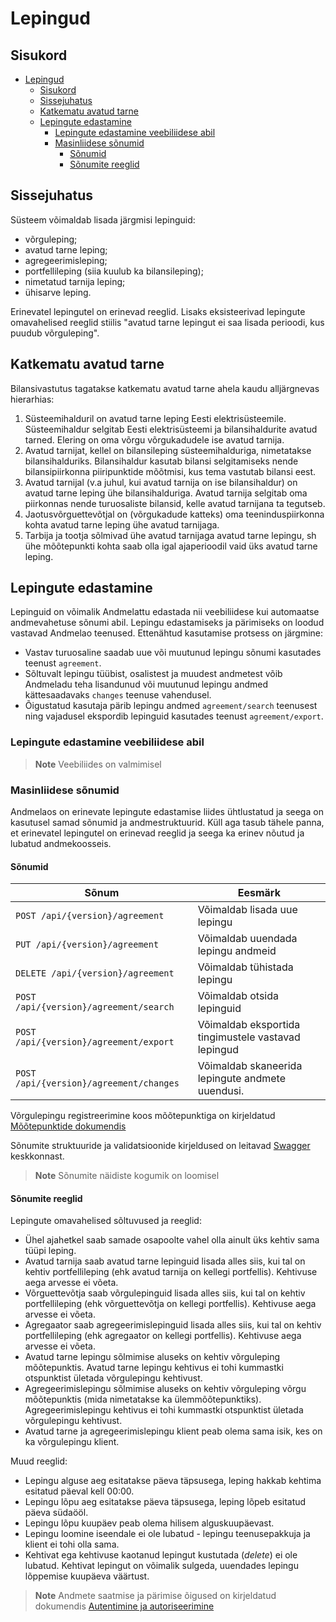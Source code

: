 # Lepingud

## Sisukord

- [Lepingud](#lepingud)
  - [Sisukord](#sisukord)
  - [Sissejuhatus](#sissejuhatus)
  - [Katkematu avatud tarne](#katkematu-avatud-tarne)
  - [Lepingute edastamine](#lepingute-edastamine)
    - [Lepingute edastamine veebiliidese abil](#lepingute-edastamine-veebiliidese-abil)
    - [Masinliidese sõnumid](#masinliidese-sõnumid)
      - [Sõnumid](#sõnumid)
      - [Sõnumite reeglid](#sõnumite-reeglid)

## Sissejuhatus

Süsteem võimaldab lisada järgmisi lepinguid:

- võrguleping;
- avatud tarne leping;
- agregeerimisleping;
- portfellileping (siia kuulub ka bilansileping);
- nimetatud tarnija leping;
- ühisarve leping.

Erinevatel lepingutel on erinevad reeglid. Lisaks eksisteerivad lepingute omavahelised reeglid stiilis "avatud tarne lepingut ei saa lisada perioodi, kus puudub võrguleping".

## Katkematu avatud tarne

Bilansivastutus tagatakse katkematu avatud tarne ahela kaudu alljärgnevas hierarhias:

1. Süsteemihalduril on avatud tarne leping Eesti elektrisüsteemile. Süsteemihaldur selgitab Eesti elektrisüsteemi ja bilansihaldurite avatud tarned. Elering on oma võrgu võrgukadudele ise avatud tarnija.
2. Avatud tarnijat, kellel on bilansileping süsteemihalduriga, nimetatakse bilansihalduriks. Bilansihaldur kasutab bilansi selgitamiseks nende bilansipiirkonna piiripunktide mõõtmisi, kus tema vastutab bilansi eest.
3. Avatud tarnijal (v.a juhul, kui avatud tarnija on ise bilansihaldur) on avatud tarne leping ühe bilansihalduriga. Avatud tarnija selgitab oma piirkonnas nende turuosaliste bilansid, kelle avatud tarnijana ta tegutseb.
4. Jaotusvõrguettevõtjal on (võrgukadude katteks) oma teeninduspiirkonna kohta avatud tarne leping ühe avatud tarnijaga.
5. Tarbija ja tootja sõlmivad ühe avatud tarnijaga avatud tarne lepingu, sh ühe mõõtepunkti kohta saab olla igal ajaperioodil vaid üks avatud tarne leping.

## Lepingute edastamine

Lepinguid on võimalik Andmelattu edastada nii veebiliidese kui automaatse andmevahetuse sõnumi abil. Lepingu edastamiseks ja pärimiseks on loodud vastavad Andmelao teenused. Ettenähtud kasutamise protsess on järgmine:

- Vastav turuosaline saadab uue või muutunud lepingu sõnumi kasutades teenust `agreement`.
- Sõltuvalt lepingu tüübist, osalistest ja muudest andmetest võib Andmeladu teha lisandunud või muutunud lepingu andmed kättesaadavaks `changes` teenuse vahendusel.
- Õigustatud kasutaja pärib lepingu andmed `agreement/search` teenusest ning vajadusel ekspordib lepinguid kasutades teenust `agreement/export`.

### Lepingute edastamine veebiliidese abil

> **Note**
> Veebiliides on valmimisel

### Masinliidese sõnumid

Andmelaos on erinevate lepingute edastamise liides ühtlustatud ja seega on kasutusel samad sõnumid ja andmestruktuurid. Küll aga tasub tähele panna, et erinevatel lepingutel on erinevad reeglid ja seega ka erinev nõutud ja lubatud andmekoosseis.

#### Sõnumid

|Sõnum                                  |Eesmärk                                                       |
|---------------------------------------|--------------------------------------------------------------|
|`POST /api/{version}/agreement`        |Võimaldab lisada uue lepingu                                  |
|`PUT /api/{version}/agreement`         |Võimaldab uuendada lepingu andmeid                            |
|`DELETE /api/{version}/agreement`      |Võimaldab tühistada lepingu                                   |
|`POST /api/{version}/agreement/search` |Võimaldab otsida lepinguid                                    |
|`POST /api/{version}/agreement/export` |Võimaldab eksportida tingimustele vastavad lepingud           |
|`POST /api/{version}/agreement/changes`|Võimaldab skaneerida lepingute andmete uuendusi.              |

Võrgulepingu registreerimine koos mõõtepunktiga on kirjeldatud [Mõõtepunktide dokumendis](04-mootepunktid.md)

Sõnumite struktuuride ja validatsioonide kirjeldused on leitavad [Swagger](https://test-datahub.elering.ee/swagger-ui/index.html) keskkonnast.

> **Note**
> Sõnumite näidiste kogumik on loomisel

#### Sõnumite reeglid

Lepingute omavahelised sõltuvused ja reeglid:

- Ühel ajahetkel saab samade osapoolte vahel olla ainult üks kehtiv sama tüüpi leping.
- Avatud tarnija saab avatud tarne lepinguid lisada alles siis, kui tal on kehtiv portfellileping (ehk avatud tarnija on kellegi portfellis). Kehtivuse aega arvesse ei võeta.
- Võrguettevõtja saab võrgulepinguid lisada alles siis, kui tal on kehtiv portfellileping (ehk  võrguettevõtja on kellegi portfellis). Kehtivuse aega arvesse ei võeta.
- Agregaator saab agregeerimislepinguid lisada alles siis, kui tal on kehtiv portfellileping (ehk  agregaator on kellegi portfellis). Kehtivuse aega arvesse ei võeta.
- Avatud tarne lepingu sõlmimise aluseks on kehtiv võrguleping mõõtepunktis. Avatud tarne lepingu kehtivus ei tohi kummastki otspunktist ületada võrgulepingu kehtivust.
- Agregeerimislepingu sõlmimise aluseks on kehtiv võrguleping võrgu mõõtepunktis (mida nimetatakse ka ülemmõõtepunktiks). Agregeerimislepingu kehtivus ei tohi kummastki otspunktist ületada võrgulepingu kehtivust.
- Avatud tarne ja agregeerimislepingu klient peab olema sama isik, kes on ka võrgulepingu klient.

Muud reeglid:

- Lepingu alguse aeg esitatakse päeva täpsusega, leping hakkab kehtima esitatud päeval kell 00:00.
- Lepingu lõpu aeg esitatakse päeva täpsusega, leping lõpeb esitatud päeva südaööl.
- Lepingu lõpu kuupäev peab olema hilisem alguskuupäevast.
- Lepingu loomine iseendale ei ole lubatud - lepingu teenusepakkuja ja klient ei tohi olla sama.
- Kehtivat ega kehtivuse kaotanud lepingut kustutada (*delete*) ei ole lubatud. Kehtivat lepingut on võimalik sulgeda, uuendades lepingu lõppemise kuupäeva väärtust.

> **Note**
> Andmete saatmise ja pärimise õigused on kirjeldatud dokumendis [Autentimine ja autoriseerimine](02-autentimine-ja-autoriseerimine.md)
